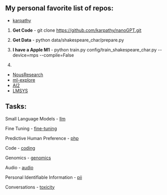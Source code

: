 ## My personal favorite list of repos:

- [karpathy](https://github.com/karpathy)

1. **Get Code** - git clone https://github.com/karpathy/nanoGPT.git
2. **Get Data** - python data/shakespeare_char/prepare.py
3. **I have a Apple M1** - python train.py config/train_shakespeare_char.py --device=mps --compile=False
   
4. 

- [NousResearch](https://github.com/orgs/NousResearch/repositories)
- [ml-explore](https://github.com/ml-explore)
- [AI2](https://github.com/allenai/open-instruct?tab=readme-ov-file)
- [LMSYS](https://github.com/lm-sys)

## Tasks:  

Small Language Models - [llm](llm)

Fine Tuning - [fine-tuning](fine-tuning)

Predictive Human Preference - [php](php)

Code - [coding](coding)

Genomics - [genomics](genomics)

Audio - [audio](audio)

Personal Identifiable Information - [pii](pii)

Conversations - [toxicity](toxicity)




